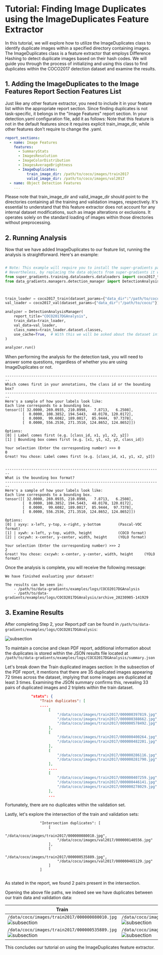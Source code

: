 # Tutorial: Finding Image Duplicates using the ImageDuplicates Feature Extractor
In this tutorial, we will explore how to utilize the ImageDuplicates class to identify duplicate images within a specified directory containing images. The ImageDuplicates class is a feature extractor that employs Difference Hashing to detect duplicate images based on their hash codes. We will guide you through the process of initializing and using this class to find duplicates within the COCO2017 detection dataset and examine the results.


## 1. Adding the ImageDuplicates to the Image Features Report Section Features List
Just like any other feature extractor, you need to include it in your feature list within the appropriate report section.
Since finding duplicates is not task-specific, it belongs in the "Image Features" report section. In your detection.yaml configuration file, add it as follows:
Note that this feature is not in the default features since it requires explicit train_image_dir, while other features don't require to change the .yaml.

````yaml
report_sections:
  - name: Image Features
    features:
      - SummaryStats
      - ImagesResolution
      - ImageColorDistribution
      - ImagesAverageBrightness
      - ImageDuplicates:
          train_image_dir: /path/to/coco/images/train2017
          valid_image_dir: /path/to/coco/images/val2017
  - name: Object Detection Features
    ...

````

Please note that train_image_dir and valid_image_dir should point to the directories containing all the training and validation images,
respectively. It's essential to understand that this feature extractor does not account for any internal dataset modifications, such as image alterations or exclusions.
It operates solely on the standard loading of images within those directories without preprocessing.

## 2. Running Analysis

Now that we have added ImageDuplicates to our feature list, running the analysis is straightforward. Here's an example:
````python

# Note: This example will require you to install the super-gradients package.
# Nevertheless, by replacing the data objects from super-gradients it would work with any dataset.
from super_gradients.training.dataloaders.dataloaders import coco2017_train, coco2017_val
from data_gradients.managers.detection_manager import DetectionAnalysisManager



train_loader = coco2017_train(dataset_params={"data_dir":"/path/to/coco/"})
val_loader = coco2017_val(dataset_params={"data_dir":"/path/to/coco/"})

analyzer = DetectionAnalysisManager(
    report_title="COCO2017DGAnalysis",
    train_data=train_loader,
    val_data=val_loader,
    class_names=train_loader.dataset.classes,
    use_cache=True,  # With this we will be asked about the dataset information only once
)

analyzer.run()
````

When performing the analysis for the detection task, you will need to answer some questions, regardless of whether you are using ImageDuplicates or not.


```
------------------------------------------------------------------------
Which comes first in your annotations, the class id or the bounding box?
------------------------------------------------------------------------
Here's a sample of how your labels look like:
Each line corresponds to a bounding box.
tensor([[ 32.0000, 269.0935, 210.8998,   7.8713,   6.2508],
        [  0.0000, 108.3852, 194.5443,  48.0178, 120.0172],
        [  0.0000,  99.6082, 189.0017,  85.9444,  97.7378],
        [  0.0000, 556.2536, 271.3510, 124.8652, 124.8652]])

Options:
[0] | Label comes first (e.g. [class_id, x1, y1, x2, y2])
[1] | Bounding box comes first (e.g. [x1, y1, x2, y2, class_id])

Your selection (Enter the corresponding number) >>> 0
0
Great! You chose: Label comes first (e.g. [class_id, x1, y1, x2, y2])


------------------------------------------------------------------------
What is the bounding box format?
------------------------------------------------------------------------
Here's a sample of how your labels look like:
Each line corresponds to a bounding box.
tensor([[ 32.0000, 269.0935, 210.8998,   7.8713,   6.2508],
        [  0.0000, 108.3852, 194.5443,  48.0178, 120.0172],
        [  0.0000,  99.6082, 189.0017,  85.9444,  97.7378],
        [  0.0000, 556.2536, 271.3510, 124.8652, 124.8652]])

Options:
[0] | xyxy: x-left, y-top, x-right, y-bottom		(Pascal-VOC format)
[1] | xywh: x-left, y-top, width, height			(COCO format)
[2] | cxcywh: x-center, y-center, width, height		(YOLO format)

Your selection (Enter the corresponding number) >>> 2
2
Great! You chose: cxcywh: x-center, y-center, width, height		(YOLO format)
```

Once the analysis is complete, you will receive the following message:


```
We have finished evaluating your dataset!

The results can be seen in:
    - /path/to/data-gradients/examples/logs/COCO2017DGAnalysis
    - /path/to/data-gradients/examples/logs/COCO2017DGAnalysis/archive_20230905-141929
```

## 3. Examine Results

After completing Step 2, your Report.pdf can be found in ```/path/to/data-gradients/examples/logs/COCO2017DGAnalysis```:


![subsection](assets/image_duplicates_subsection.png)

To maintain a concise and clean PDF report, additional information about the duplicates is stored within the JSON results file located at `/path/to/data-gradients/examples/logs/COCO2017DGAnalysis/summary.json`

Let's break down the Train duplicated images section:
In the subsection of the PDF report, it mentions that there are 35 duplicated images appearing 72 times across the dataset, implying that some images are duplicated at least 3 times.
Examining the JSON summary confirms this, revealing 33 pairs of duplicated images and 2 triplets within the train dataset. 

```json            "title": "Image Duplicates",
            "stats": {
                "Train duplicates": [
                ....
                    [
                        "/data/coco/images/train2017/000000397819.jpg",
                        "/data/coco/images/train2017/000000388662.jpg",
                        "/data/coco/images/train2017/000000578492.jpg"
                    ],
                    [
                        "/data/coco/images/train2017/000000400264.jpg",
                        "/data/coco/images/train2017/000000482201.jpg"
                    ],
                    [
                        "/data/coco/images/train2017/000000286116.jpg",
                        "/data/coco/images/train2017/000000281790.jpg"
                    ],
                    ....
                    [
                        "/data/coco/images/train2017/000000407259.jpg",
                        "/data/coco/images/train2017/000000446141.jpg",
                        "/data/coco/images/train2017/000000278029.jpg"
                    ],
                    ...
```
Fortunately, there are no duplicates within the validation set.


Lastly, let's explore the intersection of the train and validation sets:
```
                "Intersection duplicates": [
                    [
                        "/data/coco/images/train2017/000000080010.jpg",
                        "/data/coco/images/val2017/000000140556.jpg"
                    ],
                    [
                        "/data/coco/images/train2017/000000535889.jpg",
                        "/data/coco/images/val2017/000000465129.jpg"
                    ]
                ]
            
```

As stated in the report, we found 2 pairs present in the intersection.

Opening the above file paths, we indeed see we have duplicates between our train data and validation data:

| Train | Validation |
|---------|---------|
| `/data/coco/images/train2017/000000080010.jpg`<br>![subsection](assets/000000080010.jpg) | `/data/coco/images/val2017/000000140556.jpg`<br>![subsection](assets/000000080010.jpg) |
| `/data/coco/images/train2017/000000535889.jpg`<br>![subsection](assets/000000535889.jpg) | `/data/coco/images/val2017/000000465129.jpg`<br>![subsection](assets/000000465129.jpg) |



This concludes our tutorial on using the ImageDuplicates feature extractor.
